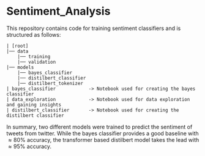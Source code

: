 # Sentiment_Analysis

This repository contains code for training sentiment classifiers and is structured as follows:

```
| [root]
|── data
    |── training
    |── validation
|── models
    |── bayes_classifier
    |── distilbert_classifier
    |── distilbert_tokenizer
| bayes_classifier            -> Notebook used for creating the bayes classifier
| data_exploration            -> Notebook used for data exploration and gaining insights
| distilbert_classifier       -> Notebook used for creating the distilbert classifier
```

In summary, two different models were trained to predict the sentiment of tweets from twitter. While the bayes classifier provides a good baseline with $\approx 80$% accuracy, the transformer based distilbert model takes the lead with $\approx 95$% accuracy.